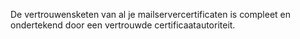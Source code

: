 De vertrouwensketen van al je mailservercertificaten is compleet en 
ondertekend door een vertrouwde certificaatautoriteit.
